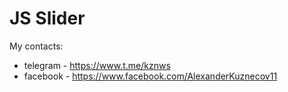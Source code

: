 # JS Slider

My contacts: 
- telegram - https://www.t.me/kznws
- facebook - https://www.facebook.com/AlexanderKuznecov11